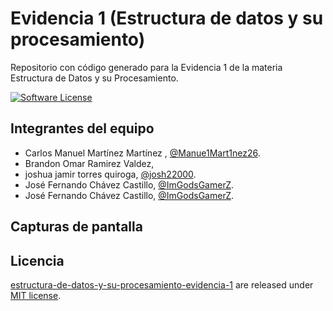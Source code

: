 # Evidencia 1 (Estructura de datos y su procesamiento)
Repositorio con código generado para la Evidencia 1 de la materia Estructura de Datos y su Procesamiento.

[![Software License](https://img.shields.io/badge/license-MIT-brightgreen.svg)](LICENSE)

## Integrantes del equipo
- Carlos Manuel Martínez Martínez , [@Manue1Mart1nez26](https://github.com/Manue1Mart1nez26).
- Brandon Omar Ramirez Valdez,
- joshua jamir torres quiroga, [@josh22000](https://github.com/josh22000).
- José Fernando Chávez Castillo, [@ImGodsGamerZ](https://github.com/ImGodsGamerZ).
- José Fernando Chávez Castillo, [@ImGodsGamerZ](https://github.com/ImGodsGamerZ).

## Capturas de pantalla


## Licencia

[estructura-de-datos-y-su-procesamiento-evidencia-1](https://github.com/Manue1Mart1nez26/estructura-de-datos-y-su-procesamiento-evidencia-1) are released under [MIT license](https://github.com/fernandomireles/estructura-de-datos-y-su-procesamiento-evidencia-1/blob/main/LICENSE).
